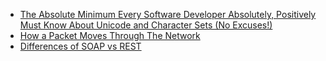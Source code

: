 - [The Absolute Minimum Every Software Developer Absolutely, Positively Must Know About Unicode and Character Sets (No Excuses!)](https://www.joelonsoftware.com/2003/10/08/the-absolute-minimum-every-software-developer-absolutely-positively-must-know-about-unicode-and-character-sets-no-excuses/)
- [How a Packet Moves Through The Network](https://www.youtube.com/watch?v=O7CuFlM4V54)
- [Differences of SOAP vs REST](http://javabypatel.blogspot.in/2016/02/difference-between-soap-and-rest-service.html)
